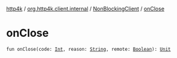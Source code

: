 [http4k](../../index.md) / [org.http4k.client.internal](../index.md) / [NonBlockingClient](index.md) / [onClose](./on-close.md)

# onClose

`fun onClose(code: `[`Int`](https://kotlinlang.org/api/latest/jvm/stdlib/kotlin/-int/index.html)`, reason: `[`String`](https://kotlinlang.org/api/latest/jvm/stdlib/kotlin/-string/index.html)`, remote: `[`Boolean`](https://kotlinlang.org/api/latest/jvm/stdlib/kotlin/-boolean/index.html)`): `[`Unit`](https://kotlinlang.org/api/latest/jvm/stdlib/kotlin/-unit/index.html)